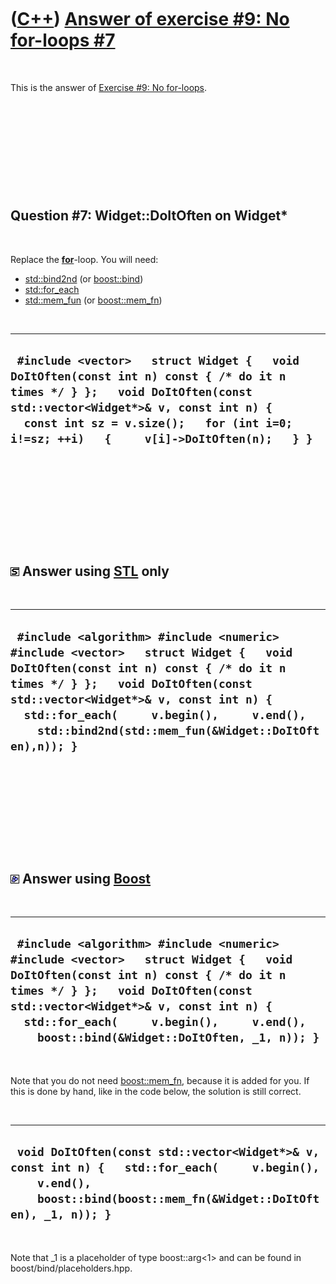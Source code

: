 
 

 

 

 

 

([C++](Cpp.md)) [Answer of exercise \#9: No for-loops \#7](CppExerciseNoForLoopsAnswer7.md)
=============================================================================================

 

This is the answer of [Exercise \#9: No
for-loops](CppExerciseNoForLoops.md).

 

 

 

 

 

Question \#7: Widget::DoItOften on Widget\*
-------------------------------------------

 

Replace the **[for](CppFor.md)**-loop. You will need:

-   [std::bind2nd](CppStdBind2nd.md) (or [boost::bind](CppStdBind.md))
-   [std::for\_each](CppStdFor_each.md)
-   [std::mem\_fun](CppMem_fun.md) (or [boost::mem\_fn](CppMem_fn.md))

 

  ---------------------------------------------------------------------------------------------------------------------------------------------------------------------------------------------------------------------------------------------------------------
  ` #include <vector>   struct Widget {   void DoItOften(const int n) const { /* do it n times */ } };   void DoItOften(const std::vector<Widget*>& v, const int n) {   const int sz = v.size();   for (int i=0; i!=sz; ++i)   {     v[i]->DoItOften(n);   } }`
  ---------------------------------------------------------------------------------------------------------------------------------------------------------------------------------------------------------------------------------------------------------------

 

 

 

 

 

![STL](PicStl.png) Answer using [STL](CppStl.md) only
------------------------------------------------------

 

  --------------------------------------------------------------------------------------------------------------------------------------------------------------------------------------------------------------------------------------------------------------------------------------------------------------------
  ` #include <algorithm> #include <numeric> #include <vector>   struct Widget {   void DoItOften(const int n) const { /* do it n times */ } };   void DoItOften(const std::vector<Widget*>& v, const int n) {   std::for_each(     v.begin(),     v.end(),     std::bind2nd(std::mem_fun(&Widget::DoItOften),n)); }`
  --------------------------------------------------------------------------------------------------------------------------------------------------------------------------------------------------------------------------------------------------------------------------------------------------------------------

 

 

 

 

 

![Boost](PicBoost.png) Answer using [Boost](CppBoost.md)
---------------------------------------------------------

 

  ----------------------------------------------------------------------------------------------------------------------------------------------------------------------------------------------------------------------------------------------------------------------------------------------------------
  ` #include <algorithm> #include <numeric> #include <vector>   struct Widget {   void DoItOften(const int n) const { /* do it n times */ } };   void DoItOften(const std::vector<Widget*>& v, const int n) {   std::for_each(     v.begin(),     v.end(),     boost::bind(&Widget::DoItOften, _1, n)); }`
  ----------------------------------------------------------------------------------------------------------------------------------------------------------------------------------------------------------------------------------------------------------------------------------------------------------

 

Note that you do not need [boost::mem\_fn](CppMem_fn.md), because it is
added for you. If this is done by hand, like in the code below, the
solution is still correct.

 

  ----------------------------------------------------------------------------------------------------------------------------------------------------------------------------
  ` void DoItOften(const std::vector<Widget*>& v, const int n) {   std::for_each(     v.begin(),     v.end(),     boost::bind(boost::mem_fn(&Widget::DoItOften), _1, n)); }`
  ----------------------------------------------------------------------------------------------------------------------------------------------------------------------------

 

Note that \_1 is a placeholder of type boost::arg&lt;1&gt; and can be
found in boost/bind/placeholders.hpp.

 

 

 

 

 

 

